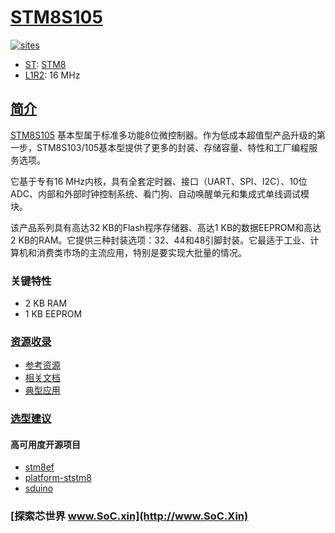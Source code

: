 ﻿# [STM8S105](https://github.com/SoCXin/STM8S105)

[![sites](http://182.61.61.133/link/resources/SoC.png)](http://www.SoC.Xin)

* [ST](https://www.st.com/zh/): [STM8](https://github.com/SoCXin/8051)
* [L1R2](https://github.com/SoCXin/Level): 16 MHz

## [简介](https://github.com/SoCXin/STM8S105/wiki)

[STM8S105](https://www.st.com/zh/microcontrollers-microprocessors/stm8s103-105.html#overview) 基本型属于标准多功能8位微控制器。作为低成本超值型产品升级的第一步，STM8S103/105基本型提供了更多的封装、存储容量、特性和工厂编程服务选项。

它基于专有16 MHz内核，具有全套定时器、接口（UART、SPI、I2C）、10位ADC、内部和外部时钟控制系统、看门狗、自动唤醒单元和集成式单线调试模块。

该产品系列具有高达32 KB的Flash程序存储器、高达1 KB的数据EEPROM和高达2 KB的RAM。它提供三种封装选项：32、44和48引脚封装。它最适于工业、计算机和消费类市场的主流应用，特别是要实现大批量的情况。

### 关键特性

* 2 KB RAM
* 1 KB EEPROM

### [资源收录](https://github.com/SoCXin)

* [参考资源](src/)
* [相关文档](docs/)
* [典型应用](project/)

### [选型建议](https://github.com/SoCXin)


#### 高可用度开源项目

* [stm8ef](https://github.com/TG9541/stm8ef)
* [platform-ststm8](https://github.com/platformio/platform-ststm8)
* [sduino](https://github.com/tenbaht/sduino)


### [探索芯世界 www.SoC.xin](http://www.SoC.Xin)
